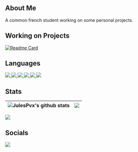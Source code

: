 ## About Me
A common french student working on some personal projects.

## Working on Projects
[![Readme Card](https://github-readme-stats.vercel.app/api/pin/?username=JulesPvx&repo=lycee-connecte-app&theme=github_dark)](https://github.com/JulesPvx/lycee-connecte-app)

## Languages
<p align="left"> 
    <a href="https://www.java.com" target="_blank"> <img src="https://img.icons8.com/color/48/000000/java-coffee-cup-logo.png"/> </a>
    <a href="https://developer.mozilla.org/en-US/docs/Web/JavaScript" target="_blank"> <img src="https://img.icons8.com/color/48/000000/javascript.png"/> </a> 
    <a href="https://www.w3.org/html/" target="_blank"> <img src="https://img.icons8.com/color/48/000000/html-5.png"/> </a> 
    <a href="https://www.w3schools.com/css/" target="_blank"> <img src="https://img.icons8.com/color/48/000000/css3.png"/> </a> 
    <a href="https://www.python.org" target="_blank"> <img src="https://img.icons8.com/color/48/000000/python.png"/> </a> 
    <a style="padding-right:8px;" href="https://nodejs.org" target="_blank"> <img src="https://img.icons8.com/color/48/000000/nodejs.png"/> </a> 
</p>

## Stats

| <img align="center" src="https://github-readme-stats.vercel.app/api?username=JulesPvx&show_icons=true&include_all_commits=true&theme=github_dark&hide_border=true" alt="JulesPvx's github stats" /> | <img align="center" src="https://github-readme-stats.vercel.app/api/top-langs/?username=JulesPvx&layout=compact&theme=github_dark&hide_border=true" /> |
| ------------- | ------------- |

<a href="https://github.com/anuraghazra/convoychat">
  <img align="center" src="https://activity-graph.herokuapp.com/graph?username=JulesPvx&theme=react-dark" />
</a>

## Socials
<p align="left">

<a href = "https://www.instagram.com/jules.pvx/" target="_blank"><img src="https://img.icons8.com/fluent/48/000000/instagram-new.png"/></a>

</p>
